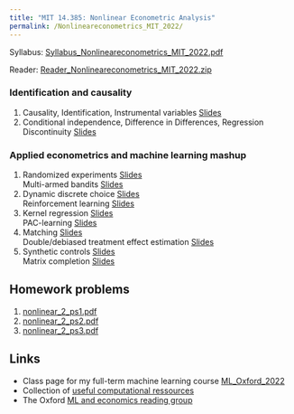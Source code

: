 ```yaml
---
title: "MIT 14.385: Nonlinear Econometric Analysis"
permalink: /Nonlineareconometrics_MIT_2022/
---
```



Syllabus: [Syllabus_Nonlineareconometrics_MIT_2022.pdf](/home/files/teaching/Nonlineareconometrics_MIT_2022/Syllabus_Nonlineareconometrics_MIT_2022.pdf)  

Reader: [Reader_Nonlineareconometrics_MIT_2022.zip](/home/files/teaching/Nonlineareconometrics_MIT_2022/Reader_Nonlineareconometrics_MIT_2022.zip)


### Identification and causality

1. Causality, Identification, Instrumental variables
[Slides](/home/files/teaching/Nonlineareconometrics_MIT_2022/CausalitySlides-IV.pdf)  
1. Conditional independence, Difference in Differences, Regression Discontinuity
[Slides](/home/files/teaching/Nonlineareconometrics_MIT_2022/CausalitySlides-CI-DID-RD.pdf)  


### Applied econometrics and machine learning mashup

1. Randomized experiments
[Slides](/home/files/teaching/Nonlineareconometrics_MIT_2022/randomized_experiments_slides.pdf)  
Multi-armed bandits
[Slides](/home/files/teaching/Nonlineareconometrics_MIT_2022/bandit_problems_slides.pdf)
1. Dynamic discrete choice [Slides](/home/files/teaching/Nonlineareconometrics_MIT_2022/dynamic_discrete_choice_slides.pdf)  
Reinforcement learning
[Slides](/home/files/teaching/Nonlineareconometrics_MIT_2022/reinforcement_learning_slides.pdf)
1. Kernel regression
[Slides](/home/files/teaching/Nonlineareconometrics_MIT_2022/kernel_regression_slides.pdf)  
PAC-learning
[Slides](/home/files/teaching/Nonlineareconometrics_MIT_2022/pac_learning_slides.pdf)
1. Matching [Slides](/home/files/teaching/Nonlineareconometrics_MIT_2022/matching_slides.pdf)  
Double/debiased treatment effect estimation
[Slides](/home/files/teaching/Nonlineareconometrics_MIT_2022/debiased_ml_slides.pdf)
1. Synthetic controls
[Slides](/home/files/teaching/Nonlineareconometrics_MIT_2022/synthetic_control_slides.pdf)  
Matrix completion
[Slides](/home/files/teaching/Nonlineareconometrics_MIT_2022/matrix_completion_slides.pdf)  
  



## Homework problems

1. [nonlinear_2_ps1.pdf](/home/files/teaching/Nonlineareconometrics_MIT_2022/nonlinear_2_ps1.pdf) 
1. [nonlinear_2_ps2.pdf](/home/files/teaching/Nonlineareconometrics_MIT_2022/nonlinear_2_ps2.pdf) 
1. [nonlinear_2_ps3.pdf](/home/files/teaching/Nonlineareconometrics_MIT_2022/nonlinear_2_ps3.pdf) 

## Links

* Class page for my full-term machine learning course [ML_Oxford_2022](/home/ML_Oxford_2022)
* Collection of [useful computational ressources](/home/computationlinks/)
* The Oxford [ML and economics reading group](/home/ML_Econ_Oxford/)


